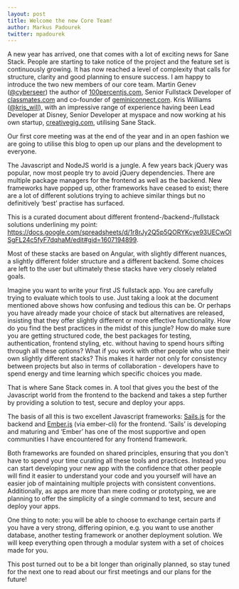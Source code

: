 ```yaml
---
layout: post
title: Welcome the new Core Team!
author: Markus Padourek
twitter: mpadourek
---
```


A new year has arrived, one that comes with a lot of exciting news for Sane Stack. People are starting to take notice of the project and the feature set is continuously growing. It has now reached a level of complexity that calls for structure, clarity and good planning to ensure success. I am happy to introduce the two new members of our core team. Martin Genev ([@cyberseer](https://twitter.com/cyberseer)) the author of <a href="http://www.100percentjs.com/">100percentjs.com</a>, Senior Fullstack Developer of <a href="http://classmates.com">classmates.com</a> and co-founder of <a href="http://www.geminiconnect.com/">geminiconnect.com</a>. Kris Williams ([@kris_will](https://twitter.com/kris_will)), with an impressive range of experience having been Lead Developer at Disney, Senior Developer at myspace and now working at his own startup, <a href="http://creativegig.com/">creativegig.com</a>, utilising Sane Stack.

<!-- more -->

Our first core meeting was at the end of the year and in an open fashion we are going to utilise this blog to open up our plans and the development to everyone.

The Javascript and NodeJS world is a jungle. A few years back jQuery was popular, now most people try to avoid jQuery dependencies. There are multiple package managers for the frontend as well as the backend. New frameworks have popped up, other frameworks have ceased to exist;  there are a lot of different solutions trying to achieve similar things but no definitively ‘best’ practise has surfaced.

This is a curated document about different frontend-/backend-/fullstack solutions underlining my point:  
<a href="https://docs.google.com/spreadsheets/d/1r8rJy2Q5p5QORYKcye93UECwOlSgFL24c5fyF7dqhaM/edit#gid=1607194899">https://docs.google.com/spreadsheets/d/1r8rJy2Q5p5QORYKcye93UECwOlSgFL24c5fyF7dqhaM/edit#gid=1607194899</a>.

Most of these stacks are based on Angular, with slightly different nuances, a slightly different folder structure and a different backend. Some choices are left to the user but ultimately these stacks have very closely related goals.

Imagine you want to write your first JS fullstack app. You are carefully trying to evaluate which tools to use. Just taking a look at the document mentioned above shows how confusing and tedious this can be. Or perhaps you have already made your choice of stack but alternatives are released, insisting that they offer slightly different or more effective functionality. How do you find the best practices in the midst of this jungle? How do make sure you are getting structured code, the best packages for testing, authentication, frontend styling, etc. without having to spend hours sifting through all these options? What if you work with other people who use their own slightly different stacks? This makes it harder not only for consistency between projects but also in terms of collaboration - developers have to spend energy and time learning which specific choices you made.

That is where Sane Stack comes in. A tool that gives you the best of the Javascript world from the frontend to the backend and takes a step further by providing a solution to test, secure and deploy your apps.

The basis of all this is two excellent Javascript frameworks: [Sails.js](http://sailsjs.org/#/) for the backend and [Ember.js](http://emberjs.com/) (via ember-cli) for the frontend. ‘Sails’ is developing and maturing and ‘Ember’ has one of the most supportive and open communities I have encountered for any frontend framework. 

Both frameworks are founded on shared principles, ensuring that you don't have to spend your time curating all these tools and practices. Instead you can start developing your new app with the confidence that other people will find it easier to understand your code and you yourself will have an easier job of maintaining multiple projects with consistent conventions. Additionally, as apps are more than mere coding or prototyping, we are planning to offer the simplicity of a single command to test, secure and deploy your apps.

One thing to note: you will be able to choose to exchange certain parts if you have a very strong, differing opinion, e.g. you want to use another database, another testing framework or another deployment solution. We will keep everything open through a modular system with a set of choices made for you.

This post turned out to be a bit longer than originally planned, so stay tuned for the next one to read about our first meetings and our plans for the future!